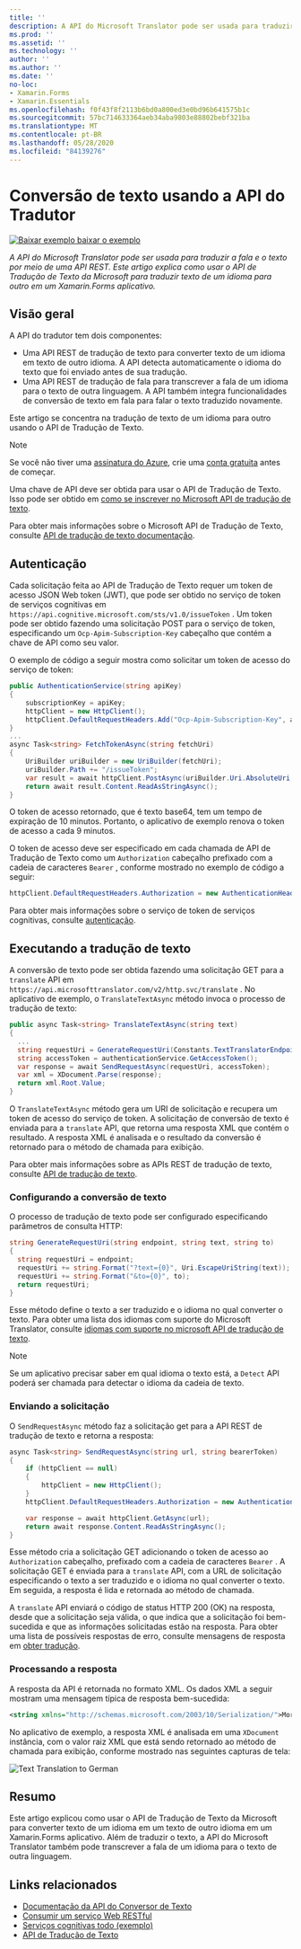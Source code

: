 ```yaml
---
title: ''
description: A API do Microsoft Translator pode ser usada para traduzir a fala e o texto por meio de uma API REST. Este artigo explica como usar o API de Tradução de Texto da Microsoft para traduzir texto de um idioma para outro em um Xamarin.Forms aplicativo.
ms.prod: ''
ms.assetid: ''
ms.technology: ''
author: ''
ms.author: ''
ms.date: ''
no-loc:
- Xamarin.Forms
- Xamarin.Essentials
ms.openlocfilehash: f0f43f8f2113b6bd0a800ed3e0bd96b641575b1c
ms.sourcegitcommit: 57bc714633364aeb34aba9803e88802bebf321ba
ms.translationtype: MT
ms.contentlocale: pt-BR
ms.lasthandoff: 05/28/2020
ms.locfileid: "84139276"
---
```

# <a name="text-translation-using-the-translator-api"></a>Conversão de texto usando a API do Tradutor

[![Baixar exemplo ](~/media/shared/download.png) baixar o exemplo](https://docs.microsoft.com/samples/xamarin/xamarin-forms-samples/webservices-todocognitiveservices)

_A API do Microsoft Translator pode ser usada para traduzir a fala e o texto por meio de uma API REST. Este artigo explica como usar o API de Tradução de Texto da Microsoft para traduzir texto de um idioma para outro em um Xamarin.Forms aplicativo._

## <a name="overview"></a>Visão geral

A API do tradutor tem dois componentes:

- Uma API REST de tradução de texto para converter texto de um idioma em texto de outro idioma. A API detecta automaticamente o idioma do texto que foi enviado antes de sua tradução.
- Uma API REST de tradução de fala para transcrever a fala de um idioma para o texto de outra linguagem. A API também integra funcionalidades de conversão de texto em fala para falar o texto traduzido novamente.

Este artigo se concentra na tradução de texto de um idioma para outro usando o API de Tradução de Texto.

> [!NOTE]
> Se você não tiver uma [assinatura do Azure](/azure/guides/developer/azure-developer-guide#understanding-accounts-subscriptions-and-billing), crie uma [conta gratuita](https://aka.ms/azfree-docs-mobileapps) antes de começar.

Uma chave de API deve ser obtida para usar o API de Tradução de Texto. Isso pode ser obtido em [como se inscrever no Microsoft API de tradução de texto](/azure/cognitive-services/translator/translator-text-how-to-signup/).

Para obter mais informações sobre o Microsoft API de Tradução de Texto, consulte [API de tradução de texto documentação](/azure/cognitive-services/translator/).

## <a name="authentication"></a>Autenticação

Cada solicitação feita ao API de Tradução de Texto requer um token de acesso JSON Web token (JWT), que pode ser obtido no serviço de token de serviços cognitivas em `https://api.cognitive.microsoft.com/sts/v1.0/issueToken` . Um token pode ser obtido fazendo uma solicitação POST para o serviço de token, especificando um `Ocp-Apim-Subscription-Key` cabeçalho que contém a chave de API como seu valor.

O exemplo de código a seguir mostra como solicitar um token de acesso do serviço de token:

```csharp
public AuthenticationService(string apiKey)
{
    subscriptionKey = apiKey;
    httpClient = new HttpClient();
    httpClient.DefaultRequestHeaders.Add("Ocp-Apim-Subscription-Key", apiKey);
}
...
async Task<string> FetchTokenAsync(string fetchUri)
{
    UriBuilder uriBuilder = new UriBuilder(fetchUri);
    uriBuilder.Path += "/issueToken";
    var result = await httpClient.PostAsync(uriBuilder.Uri.AbsoluteUri, null);
    return await result.Content.ReadAsStringAsync();
}
```

O token de acesso retornado, que é texto base64, tem um tempo de expiração de 10 minutos. Portanto, o aplicativo de exemplo renova o token de acesso a cada 9 minutos.

O token de acesso deve ser especificado em cada chamada de API de Tradução de Texto como um `Authorization` cabeçalho prefixado com a cadeia de caracteres `Bearer` , conforme mostrado no exemplo de código a seguir:

```csharp
httpClient.DefaultRequestHeaders.Authorization = new AuthenticationHeaderValue("Bearer", bearerToken);
```

Para obter mais informações sobre o serviço de token de serviços cognitivas, consulte [autenticação](/azure/cognitive-services/translator/reference/v3-0-reference#authentication).

## <a name="performing-text-translation"></a>Executando a tradução de texto

A conversão de texto pode ser obtida fazendo uma solicitação GET para a `translate` API em `https://api.microsofttranslator.com/v2/http.svc/translate` . No aplicativo de exemplo, o `TranslateTextAsync` método invoca o processo de tradução de texto:

```csharp
public async Task<string> TranslateTextAsync(string text)
{
  ...
  string requestUri = GenerateRequestUri(Constants.TextTranslatorEndpoint, text, "en", "de");
  string accessToken = authenticationService.GetAccessToken();
  var response = await SendRequestAsync(requestUri, accessToken);
  var xml = XDocument.Parse(response);
  return xml.Root.Value;
}
```

O `TranslateTextAsync` método gera um URI de solicitação e recupera um token de acesso do serviço de token. A solicitação de conversão de texto é enviada para a `translate` API, que retorna uma resposta XML que contém o resultado. A resposta XML é analisada e o resultado da conversão é retornado para o método de chamada para exibição.

Para obter mais informações sobre as APIs REST de tradução de texto, consulte [API de tradução de texto](/azure/cognitive-services/translator/reference/v3-0-reference).

### <a name="configuring-text-translation"></a>Configurando a conversão de texto

O processo de tradução de texto pode ser configurado especificando parâmetros de consulta HTTP:

```csharp
string GenerateRequestUri(string endpoint, string text, string to)
{
  string requestUri = endpoint;
  requestUri += string.Format("?text={0}", Uri.EscapeUriString(text));
  requestUri += string.Format("&to={0}", to);
  return requestUri;
}
```

Esse método define o texto a ser traduzido e o idioma no qual converter o texto. Para obter uma lista dos idiomas com suporte do Microsoft Translator, consulte [idiomas com suporte no microsoft API de tradução de texto](/azure/cognitive-services/translator/languages/).

> [!NOTE]
> Se um aplicativo precisar saber em qual idioma o texto está, a `Detect` API poderá ser chamada para detectar o idioma da cadeia de texto.

### <a name="sending-the-request"></a>Enviando a solicitação

O `SendRequestAsync` método faz a solicitação get para a API REST de tradução de texto e retorna a resposta:

```csharp
async Task<string> SendRequestAsync(string url, string bearerToken)
{
    if (httpClient == null)
    {
        httpClient = new HttpClient();
    }
    httpClient.DefaultRequestHeaders.Authorization = new AuthenticationHeaderValue("Bearer", bearerToken);

    var response = await httpClient.GetAsync(url);
    return await response.Content.ReadAsStringAsync();
}
```

Esse método cria a solicitação GET adicionando o token de acesso ao `Authorization` cabeçalho, prefixado com a cadeia de caracteres `Bearer` . A solicitação GET é enviada para a `translate` API, com a URL de solicitação especificando o texto a ser traduzido e o idioma no qual converter o texto. Em seguida, a resposta é lida e retornada ao método de chamada.

A `translate` API enviará o código de status HTTP 200 (OK) na resposta, desde que a solicitação seja válida, o que indica que a solicitação foi bem-sucedida e que as informações solicitadas estão na resposta. Para obter uma lista de possíveis respostas de erro, consulte mensagens de resposta em [obter tradução](/azure/cognitive-services/translator/reference/v3-0-translate).

### <a name="processing-the-response"></a>Processando a resposta

A resposta da API é retornada no formato XML. Os dados XML a seguir mostram uma mensagem típica de resposta bem-sucedida:

```xml
<string xmlns="http://schemas.microsoft.com/2003/10/Serialization/">Morgen kaufen gehen ein</string>
```

No aplicativo de exemplo, a resposta XML é analisada em uma `XDocument` instância, com o valor raiz XML que está sendo retornado ao método de chamada para exibição, conforme mostrado nas seguintes capturas de tela:

![](text-translation-images/text-translation.png "Text Translation to German")

## <a name="summary"></a>Resumo

Este artigo explicou como usar o API de Tradução de Texto da Microsoft para converter texto de um idioma em um texto de outro idioma em um Xamarin.Forms aplicativo. Além de traduzir o texto, a API do Microsoft Translator também pode transcrever a fala de um idioma para o texto de outra linguagem.

## <a name="related-links"></a>Links relacionados

- [Documentação da API do Conversor de Texto](/azure/cognitive-services/translator/)
- [Consumir um serviço Web RESTful](~/xamarin-forms/data-cloud/web-services/rest.md)
- [Serviços cognitivas todo (exemplo)](https://docs.microsoft.com/samples/xamarin/xamarin-forms-samples/webservices-todocognitiveservices)
- [API de Tradução de Texto](/azure/cognitive-services/translator/reference/v3-0-reference)
